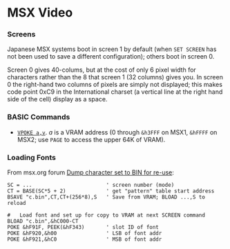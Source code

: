 MSX Video
=========

### Screens

Japanese MSX systems boot in screen 1 by default (when `SET SCREEN` has not
been used to save a different configuration); others boot in screen 0.

Screen 0 gives 40-colums, but at the cost of only 6 pixel width for
characters rather than the 8 that screen 1 (32 columns) gives you. In
screen 0 the right-hand two columns of pixels are simply not displayed;
this makes code point 0xC9 in the International charset (a vertical line at
the right hand side of the cell) display as a space.

### BASIC Commands

- [`VPOKE a,v`][vpoke]. _a_ is a VRAM address (0 through `&h3FFF` on MSX1,
  `&hFFFF` on MSX2; use `PAGE` to access the upper 64K of VRAM).

### Loading Fonts

From msx.org forum [Dump character set to BIN for re-use][mf csbin]:

    SC = ...                        ' screen number (mode)
    CT = BASE(SC*5 + 2)             ' get "pattern" table start address
    BSAVE "c.bin",CT,CT+(256*8),S   ' Save from VRAM; BLOAD ...,S to reload

    #   Load font and set up for copy to VRAM at next SCREEN command
    BLOAD "c.bin",&hC000-CT
    POKE &hF91F, PEEK(&hF343)       ' slot ID of font
    POKE &hF920,&h00                ' LSB of font addr
    POKE &hF921,&hC0                ' MSB of font addr



<!-------------------------------------------------------------------->
[vpoke]: https://www.msx.org/wiki/VPOKE

[mf csbin]: https://www.msx.org/forum/msx-talk/development/dump-character-set-to-bin-for-re-use
